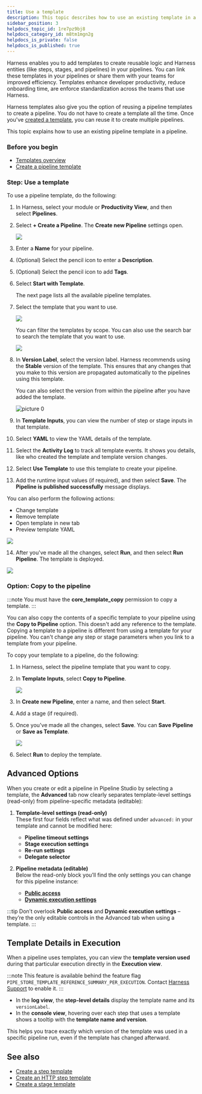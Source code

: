 ```yaml
---
title: Use a template
description: This topic describes how to use an existing template in a pipeline.
sidebar_position: 3
helpdocs_topic_id: 1re7pz9bj8
helpdocs_category_id: m8tm1mgn2g
helpdocs_is_private: false
helpdocs_is_published: true
---
```


Harness enables you to add templates to create reusable logic and Harness entities (like steps, stages, and pipelines) in your pipelines. You can link these templates in your pipelines or share them with your teams for improved efficiency. Templates enhance developer productivity, reduce onboarding time, are enforce standardization across the teams that use Harness.

Harness templates also give you the option of reusing a pipeline templates to create a pipeline. You do not have to create a template all the time. Once you've [created a template](create-pipeline-template.md), you can reuse it to create multiple pipelines.

This topic explains how to use an existing pipeline template in a pipeline.

### Before you begin

* [Templates overview](template.md)
* [Create a pipeline template](create-pipeline-template.md)

### Step: Use a template

To use a pipeline template, do the following:

1. In Harness, select your module or **Productivity View**, and then select **Pipelines**.

2. Select **+ Create a Pipeline**. The **Create new Pipeline** settings open.

    ![](./static/use-a-template-41.png)

3. Enter a **Name** for your pipeline.
4. (Optional) Select the pencil icon to enter a **Description**.
5. (Optional) Select the pencil icon to add **Tags**.

6. Select **Start with Template**.

   The next page lists all the available pipeline templates.

7. Select the template that you want to use.

   ![](./static/use-a-template-42.png)

   You can filter the templates by scope. You can also use the search bar to search the template that you want to use.

   ![](./static/use-a-template-43.png)

8. In **Version Label**, select the version label. Harness recommends using the **Stable** version of the template. This ensures that any changes that you make to this version are propagated automatically to the pipelines using this template.
   
   You can also select the version from within the pipeline after you have added the template.

   ![picture 0](static/c070e05fbf3a000f5fc089c8cc20bc4b70a1782a2cde6508781f40e4fdb343c3.png)  

9. In **Template Inputs**, you can view the number of step or stage inputs in that template.
10. Select **YAML** to view the YAML details of the template.
11. Select the **Activity Log** to track all template events. It shows you details, like who created the template and template version changes.
12. Select **Use Template** to use this template to create your pipeline.
13. Add the runtime input values (if required), and then select **Save**. The **Pipeline is published successfully** message displays.

   You can also perform the following actions:

   * Change template
   * Remove template
   * Open template in new tab
   * Preview template YAML

   ![](./static/use-a-template-44.png)

14. After you've made all the changes, select **Run**, and then select **Run Pipeline**. The template is deployed.

   ![](./static/use-a-template-45.png)

### Option: Copy to the pipeline

:::note
You must have the **core_template_copy** permission to copy a template. 
:::

You can also copy the contents of a specific template to your pipeline using the **Copy to Pipeline** option. This doesn't add any reference to the template. Copying a template to a pipeline is different from using a template for your pipeline. You can't change any step or stage parameters when you link to a template from your pipeline.

To copy your template to a pipeline, do the following:

1. In Harness, select the pipeline template that you want to copy.

2. In **Template Inputs**, select **Copy to Pipeline**.

   ![](./static/use-a-template-46.png)

3. In **Create new Pipeline**, enter a name, and then select **Start**.

4. Add a stage (if required).

5. Once you've made all the changes, select **Save**. You can **Save Pipeline** or **Save as Template**.

   ![](./static/use-a-template-47.png)

6. Select **Run** to deploy the template.

## Advanced Options

When you create or edit a pipeline in Pipeline Studio by selecting a template, the **Advanced** tab now clearly separates template-level settings (read-only) from pipeline-specific metadata (editable):

1. **Template-level settings (read-only)**  
   These first four fields reflect what was defined under `advanced:` in your template and cannot be modified here:
   - **Pipeline timeout settings**  
   - **Stage execution settings**  
   - **Re-run settings**  
   - **Delegate selector**  

2. **Pipeline metadata (editable)**  
   Below the read-only block you’ll find the only settings you can change for this pipeline instance:
   - [**Public access**](/docs/platform/pipelines/executions-and-logs/allow-public-access-to-executions/)
   - [**Dynamic execution settings**](/docs/platform/pipelines/dynamic-execution-pipeline/) 

:::tip 
Don’t overlook **Public access** and **Dynamic execution settings** – they’re the only editable controls in the Advanced tab when using a template.
:::

## Template Details in Execution

When a pipeline uses templates, you can view the **template version used** during that particular execution directly in the **Execution view**.

:::note
This feature is available behind the feature flag `PIPE_STORE_TEMPLATE_REFERENCE_SUMMARY_PER_EXECUTION`. Contact [Harness Support](mailto:support@harness.io) to enable it.
:::

- In the **log view**, the **step-level details** display the template name and its `versionLabel`.
- In the **console view**, hovering over each step that uses a template shows a tooltip with the **template name and version**.

This helps you trace exactly which version of the template was used in a specific pipeline run, even if the template has changed afterward.

<div align="center">
  <DocImage path={require('./static/template-execution.png')} width="80%" height="80%" title="Click to view full size image" />
</div>

## See also

* [Create a step template](run-step-template-quickstart.md)
* [Create an HTTP step template](harness-template-library.md)
* [Create a stage template](add-a-stage-template.md)
